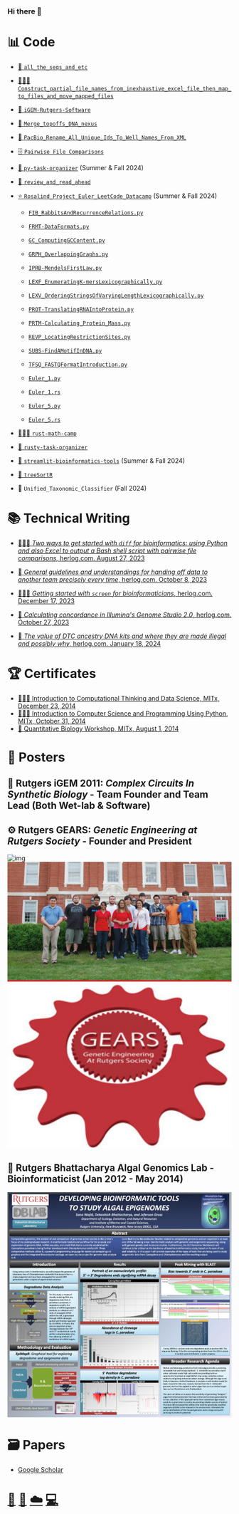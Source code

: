 ### Hi there 👋

<!--
**swajid/swajid** is a ✨ _special_ ✨ repository because its `README.md` (this file) appears on your GitHub profile.

Here are some ideas to get you started:

- 🔭 I’m currently working on ...
- 🌱 I’m currently learning ...
- 👯 I’m looking to collaborate on ...
- 🤔 I’m looking for help with ...
- 💬 Ask me about ...
- 📫 How to reach me: ...
- 😄 Pronouns: ...
- ⚡ Fun fact: ...
-->
# 📊 Code
* [📑 `all_the_seqs_and_etc`](https://github.com/swajid/all_the_seqs_and_etc)
* [👩🏻‍💻 `Construct_partial_file_names_from_inexhaustive_excel_file_then_map_to_files_and_move_mapped_files`](https://github.com/swajid/Construct_partial_file_names_from_inexhaustive_excel_file_then_map_to_files_and_move_mapped_files)
* [🧬 `iGEM-Rutgers-Software`](https://github.com/swajid/iGEM-Rutgers-Software)
* [🧬 `Merge_topoffs_DNA_nexus`](https://github.com/swajid/Merge_topoffs_DNA_nexus)
* [🧬 `PacBio_Rename_All_Unique_Ids_To_Well_Names_From_XML`](https://github.com/swajid/PacBio_Rename_All_Unique_Ids_To_Well_Names_From_XML)
* [🗄️ `Pairwise File Comparisons`](https://github.com/herlog/pairwise-file-comparisons/)
* [🐍 `py-task-organizer`](https://github.com/swajid/py-task-organizer) (Summer & Fall 2024)
* [📑 `review_and_read_ahead`](https://github.com/swajid/review_and_read_ahead)
* [⭐️ `Rosalind_Project_Euler_LeetCode_Datacamp`](https://github.com/swajid/Rosalind_Project_Euler_LeetCode_Datacamp) (Summer & Fall 2024)
  * [`FIB_RabbitsAndRecurrenceRelations.py`](https://github.com/swajid/Rosalind_Project_Euler_LeetCode_Datacamp/blob/main/Rosalind/FIB/FIB_RabbitsAndRecurrenceRelations.py)

  * [`FRMT-DataFormats.py`](https://github.com/swajid/Rosalind_Project_Euler_LeetCode_Datacamp/blob/main/Rosalind/FRMT/FRMT-DataFormats.py)

  * [`GC_ComputingGCContent.py`](https://github.com/swajid/Rosalind_Project_Euler_LeetCode_Datacamp/blob/main/Rosalind/GC/GC_ComputingGCContent.py)

  * [`GRPH_OverlappingGraphs.py`](https://github.com/swajid/Rosalind_Project_Euler_LeetCode_Datacamp/blob/main/Rosalind/GRPH/GRPH_OverlappingGraphs.py)

  * [`IPRB-MendelsFirstLaw.py`](https://github.com/swajid/Rosalind_Project_Euler_LeetCode_Datacamp/blob/main/Rosalind/IPRB/IPRB-MendelsFirstLaw.py)

  * [`LEXF_EnumeratingK-mersLexicographically.py`](https://github.com/swajid/Rosalind_Project_Euler_LeetCode_Datacamp/blob/main/Rosalind/LEXF/LEXF_EnumeratingK-mersLexicographically.py)

  * [`LEXV_OrderingStringsOfVaryingLengthLexicographically.py`](https://github.com/swajid/Rosalind_Project_Euler_LeetCode_Datacamp/blob/main/Rosalind/LEXV/LEXV_OrderingStringsOfVaryingLengthLexicographically.py)

  * [`PROT-TranslatingRNAIntoProtein.py`](https://github.com/swajid/Rosalind_Project_Euler_LeetCode_Datacamp/blob/main/Rosalind/PROT/PROT-TranslatingRNAIntoProtein.py)

  * [`PRTM-Calculating_Protein_Mass.py`](https://github.com/swajid/Rosalind_Project_Euler_LeetCode_Datacamp/blob/main/Rosalind/PRTM/PRTM-Calculating_Protein_Mass.py)

  * [`REVP_LocatingRestrictionSites.py`](https://github.com/swajid/Rosalind_Project_Euler_LeetCode_Datacamp/blob/main/Rosalind/REVP/REVP_LocatingRestrictionSites.py)

  * [`SUBS-FindAMotifInDNA.py`](https://github.com/swajid/Rosalind_Project_Euler_LeetCode_Datacamp/blob/main/Rosalind/SUBS/SUBS-FindAMotifInDNA.py)

  * [`TFSQ_FASTQFormatIntroduction.py`](https://github.com/swajid/Rosalind_Project_Euler_LeetCode_Datacamp/blob/main/Rosalind/TFSQ/TFSQ_FASTQFormatIntroduction.py)

  * [`Euler_1.py`](https://github.com/swajid/Rosalind_Project_Euler_LeetCode_Datacamp/blob/main/Project_Euler/001/Euler_1.py)

  * [`Euler_1.rs`](https://github.com/swajid/Rosalind_Project_Euler_LeetCode_Datacamp/blob/main/Project_Euler/001/Euler_1.rs)

  * [`Euler_5.py`](https://github.com/swajid/Rosalind_Project_Euler_LeetCode_Datacamp/blob/main/Project_Euler/005/Euler_5.py)

  * [`Euler_5.rs`](https://github.com/swajid/Rosalind_Project_Euler_LeetCode_Datacamp/blob/main/Project_Euler/005/Euler_5.rs)

* [👩🏻‍💻 `rust-math-camp`](https://github.com/swajid/rust-math-camp)
* [🦀 `rusty-task-organizer`](https://github.com/swajid/rusty-task-organizer)
* [🧬 `streamlit-bioinformatics-tools`](https://app-bioinformatics-tools.streamlit.app/) (Summer & Fall 2024)
* [🧬 `treeSortR`](https://github.com/swaijd-rtg/treeSortR)
* 🧬 `Unified_Taxonomic_Classifier` (Fall 2024)

# 📚 Technical Writing
* [👩🏻‍💻 *Two ways to get started with `diff` for bioinformatics: using Python and also Excel to output a Bash shell script with pairwise file comparisons,* herlog.com. August 27, 2023](https://www.herlog.com/two-ways-to-get-started-with-diff-for-bioinformatics-using-python-and-excel-to-output-a-shell-script-with-pairwise-comparisons/)
* [📑 *General guidelines and understandings for handing off data to another team precisely every time*, herlog.com. October 8, 2023](https://www.herlog.com/some-general-guidelines-and-understandings-for-handing-off-data-to-another-team-precisely-every-time/)
* [👩🏻‍💻 *Getting started with `screen` for bioinformaticians*, herlog.com. December 17, 2023](https://www.herlog.com/getting-started-with-screen-for-bioinformaticians/)

* [🧬 *Calculating concordance in Illumina's Genome Studio 2.0*, herlog.com. October 27, 2023](https://www.herlog.com/calculating-concordance-in-genomestudio-2-0/)

* [🧬 *The value of DTC ancestry DNA kits and where they are made illegal and possibly why*, herlog.com. January 18, 2024](https://www.herlog.com/the-value-of-dtc-ancestry-dna-kits-and-where-they-are-made-illegal-and-possibly-why/)

# 🏆 Certificates
* [👩🏻‍💻 Introduction to Computational Thinking and Data Science, MITx, December 23, 2014](https://verify.edx.org/cert/aa83389ceceb4ae38eb4c93cba4f84be) <!-- (https://s3.amazonaws.com/verify.edx.org/downloads/3e60269af98e4422a80f6d1375d391f7/Certificate.pdf) -->
* [👩🏻‍💻 Introduction to Computer Science and Programming Using Python, MITx, October 31, 2014](https://verify.edx.org/cert/5d9a5a822b324d9598a41abfe7579fb3) <!--(https://s3.amazonaws.com/verify.edx.org/downloads/98d0824c8c5340d29fcc121b0596c87b/Certificate.pdf) -->
* [🧬 Quantitative Biology Workshop, MITx, August 1, 2014](https://verify.edx.org/cert/98e36083a1f54d24a983362010aa15a4) <!-- (https://s3.amazonaws.com/verify.edx.org/downloads/131c804ac0724b57bcabbb995c66cea0/Certificate.pdf) -->


# 📌 Posters
## 🦠 Rutgers iGEM 2011: *Complex Circuits In Synthetic Biology* - Team Founder and Team Lead (Both Wet-lab & Software)
## ⚙️ Rutgers GEARS: *Genetic Engineering at Rutgers Society* - Founder and President
![img](rutgers-igem-poster-2011.png)
![img](rutgers-igem-team-smaller.png)
![img](rutgers-gears-logo-2011.png)
## 🧬 Rutgers Bhattacharya Algal Genomics Lab - Bioinformaticist (Jan 2012 - May 2014)
![img](rutgers-bhattacharya-lab-2012-phycological-society-of-america-poster-charleston-sc.png)

# 🗃️ Papers
* [Google Scholar](https://scholar.google.com/citations?user=FdoMHg8AAAAJ&hl=en&oi=ao)

# [📸](https://www.instagram.com/imsanawaji/) [🐤](https://twitter.com/imsanaw) [☁️](https://bsky.app/profile/herlog.com) [💻](https://rosalind.info/users/imsanaw/)
